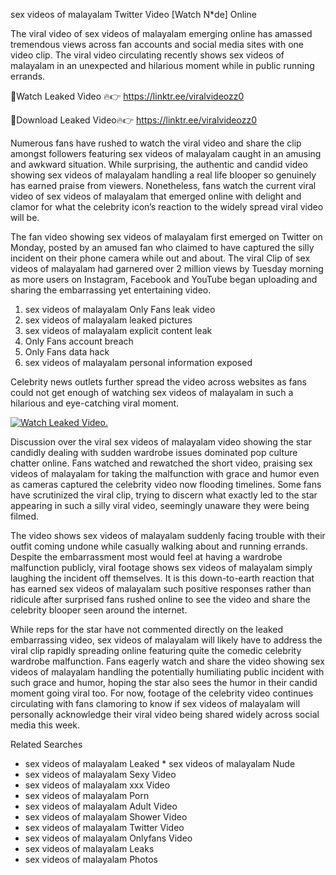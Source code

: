 ﻿sex videos of malayalam Twitter Video [Watch N*de] Online

The viral video of ﻿sex videos of malayalam emerging online has amassed tremendous views across fan accounts and social media sites with one video clip. The viral video circulating recently shows ﻿sex videos of malayalam in an unexpected and hilarious moment while in public running errands. 

🔴Watch Leaked Video 🔥👉  https://linktr.ee/viralvideozz0 

🔴Download Leaked Video🔥👉  https://linktr.ee/viralvideozz0 

Numerous fans have rushed to watch the viral video and share the clip amongst followers featuring ﻿sex videos of malayalam caught in an amusing and awkward situation. While surprising, the authentic and candid video showing ﻿sex videos of malayalam handling a real life blooper so genuinely has earned praise from viewers. Nonetheless, fans watch the current viral video of ﻿sex videos of malayalam that emerged online with delight and clamor for what the celebrity icon’s reaction to the widely spread viral video will be.

The fan video showing ﻿sex videos of malayalam first emerged on Twitter on Monday, posted by an amused fan who claimed to have captured the silly incident on their phone camera while out and about. The viral Clip of ﻿sex videos of malayalam had garnered over 2 million views by Tuesday morning as more users on Instagram, Facebook and YouTube began uploading and sharing the embarrassing yet entertaining video. 

1. ﻿sex videos of malayalam Only Fans leak video
2. ﻿sex videos of malayalam leaked pictures
3. ﻿sex videos of malayalam explicit content leak
4. Only Fans account breach
5. Only Fans data hack
6. ﻿sex videos of malayalam personal information exposed

Celebrity news outlets further spread the video across websites as fans could not get enough of watching ﻿sex videos of malayalam in such a hilarious and eye-catching viral moment. 

[![Watch Leaked Video.](https://miro.medium.com/v2/resize:fit:828/format:webp/1*cilzJN44JGOrTw9NJCrNHA.gif "Watch Leaked Video")](https://linktr.ee/viralvideozz0)

Discussion over the viral ﻿sex videos of malayalam video showing the star candidly dealing with sudden wardrobe issues dominated pop culture chatter online. Fans watched and rewatched the short video, praising ﻿sex videos of malayalam for taking the malfunction with grace and humor even as cameras captured the celebrity video now flooding timelines. Some fans have scrutinized the viral clip, trying to discern what exactly led to the star appearing in such a silly viral video, seemingly unaware they were being filmed.

The video shows ﻿sex videos of malayalam suddenly facing trouble with their outfit coming undone while casually walking about and running errands. Despite the embarrassment most would feel at having a wardrobe malfunction publicly, viral footage shows ﻿sex videos of malayalam simply laughing the incident off themselves. It is this down-to-earth reaction that has earned ﻿sex videos of malayalam such positive responses rather than ridicule after surprised fans rushed online to see the video and share the celebrity blooper seen around the internet.  

While reps for the star have not commented directly on the leaked embarrassing video, ﻿sex videos of malayalam will likely have to address the viral clip rapidly spreading online featuring quite the comedic celebrity wardrobe malfunction. Fans eagerly watch and share the video showing ﻿sex videos of malayalam handling the potentially humiliating public incident with such grace and humor, hoping the star also sees the humor in their candid moment going viral too. For now, footage of the celebrity video continues circulating with fans clamoring to know if ﻿sex videos of malayalam will personally acknowledge their viral video being shared widely across social media this week.

Related Searches
* ﻿sex videos of malayalam Leaked
﻿* sex videos of malayalam Nude
* ﻿sex videos of malayalam Sexy Video
* ﻿sex videos of malayalam xxx Video
* ﻿sex videos of malayalam Porn
* ﻿sex videos of malayalam Adult Video
* ﻿sex videos of malayalam Shower Video
* ﻿sex videos of malayalam Twitter Video
* ﻿sex videos of malayalam Onlyfans Video
* ﻿sex videos of malayalam Leaks
* ﻿sex videos of malayalam Photos